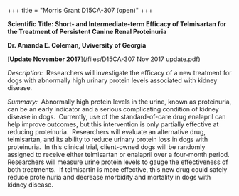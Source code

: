 +++
title = "Morris Grant D15CA-307 (open)"
+++

**Scientific Title: Short- and Intermediate-term Efficacy of Telmisartan
for the Treatment of Persistent Canine Renal Proteinuria**

**Dr. Amanda E. Coleman, Uviversity of Georgia**

[**Update November
2017**](/files/D15CA-307 Nov 2017 update.pdf)

*Description:*  Researchers will investigate the efficacy of a new
treatment for dogs with abnormally high urinary protein levels
associated with kidney disease.

*Summary:*  Abnormally high protein levels in the urine, known as
proteinuria, can be an early indicator and a serious complicating
condition of kidney disease in dogs.  Currently, use of the
standard-of-care drug enalapril can help improve outcomes, but this
intervention is only partially effective at reducing proteinuria. 
Researchers will evaluate an alternative drug, telmisartan, and its
ability to reduce urinary protein loss in dogs with proteinuria.  In
this clinical trial, client-owned dogs will be randomly assigned to
receive either telmisartan or enalapril over a four-month period. 
Researchers will measure urine protein levels to gauge the effectiveness
of both treatments.  If telmisartin is more effective, this new drug
could safely reduce proteinuria and decrease morbidity and mortality in
dogs with kidney disease.
